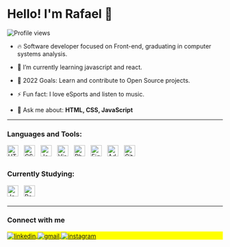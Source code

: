 
<h1 align="left">Hello! I'm Rafael 👋</h1>
<p align="left"> <img src="https://komarev.com/ghpvc/?username=rafaeelprado&color=blue" alt="Profile views" /> </p>

- 🔥 Software developer focused on Front-end, graduating in computer systems analysis.

- 🌱 I’m currently learning javascript and react. 

- 🥅 2022 Goals: Learn and contribute to Open Source projects.

- ⚡ Fun fact: I love eSports and listen to music. 

- 💬 Ask me about: **HTML, CSS, JavaScript**

<hr>

### Languages and Tools:

<img align="left" alt="HTML5" width="26px" src="https://cdn.jsdelivr.net/gh/devicons/devicon/icons/html5/html5-original.svg" style="padding-right:10px;" />
<img align="left" alt="CSS3" width="26px" src="https://cdn.jsdelivr.net/gh/devicons/devicon/icons/css3/css3-original.svg" style="padding-right:10px;" />
<img align="left" alt="JavaScript" width="26px" src="https://cdn.jsdelivr.net/gh/devicons/devicon/icons/javascript/javascript-original.svg" style="padding-right:10px;" />
<img align="left" alt="Visual Studio Code" width="26px" src="https://cdn.jsdelivr.net/gh/devicons/devicon/icons/vscode/vscode-original.svg" style="padding-right:10px;" />
<img align="left" alt="Photoshop" width="26px" src="https://cdn.jsdelivr.net/gh/devicons/devicon/icons/photoshop/photoshop-plain.svg" style="padding-right:10px;" />
<img align="left" alt="Figma" width="26px" src="https://cdn.jsdelivr.net/gh/devicons/devicon/icons/figma/figma-original.svg" style="padding-right:10px;" />
<img align="left" alt="Adobe XD" width="26px" src="https://cdn.jsdelivr.net/gh/devicons/devicon/icons/xd/xd-plain.svg" style="padding-right:10px;" />
<img align="left" alt="GitHub" width="26px" src="https://user-images.githubusercontent.com/3369400/139447912-e0f43f33-6d9f-45f8-be46-2df5bbc91289.png" style="padding-right:10px;" />


<br><br>

### Currently Studying: 

<img align="left" alt="JavaScript" width="26px" src="https://cdn.jsdelivr.net/gh/devicons/devicon/icons/javascript/javascript-original.svg" style="padding-right:10px;" />
<img align="left" alt="React" width="26px" src="https://cdn.jsdelivr.net/gh/devicons/devicon/icons/react/react-original.svg" style="padding-right:10px;" />

<br><br>

<hr>

### Connect with me

<p align="left" style="background:yellow">
<a href="https://linkedin.com/in/rafapsd" target="_blank">
<img align="center" src="https://img.shields.io/badge/LinkedIn-0077B5?style=for-the-badge&logo=linkedin&logoColor=white" alt="linkedin"/>
</a>
<a href="mailto:rafapsd@gmail.com">
<img align="center" src="https://img.shields.io/badge/Gmail-c71610?style=for-the-badge&logo=gmail&logoColor=white" alt="gmail"/>
</a>
<a href="https://instagram.com/rafaeelprado" target="_blank">
<img align="center" src="https://img.shields.io/badge/Instagram-8a3ab9?style=for-the-badge&logo=instagram&logoColor=white" alt="instagram"/>
</a>

  
</p>

